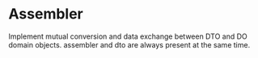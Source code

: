 # Assembler

Implement mutual conversion and data exchange between DTO and DO domain objects. assembler and dto are always present at the same time.
